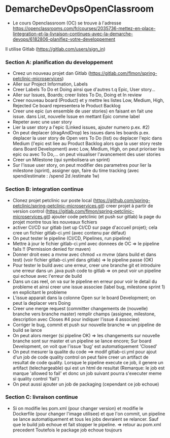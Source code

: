 # DemarcheDevOpsOpenClassroom

- Le cours Openclassroom (OC) se trouve à l'adresse
   https://openclassrooms.com/fr/courses/2035736-mettez-en-place-lintegration-et-la-livraison-continues-avec-la-demarche-devops/6182806-planifiez-votre-developpement

Il utilise Gitlab (https://gitlab.com/users/sign_in)

### Section A: planification du developpement

- Creez un nouveau projet dan Gitlab (https://gitlab.com/flmon/spring-petclinic-microservices)
- Aller sur Project Information, Labels
- Creer Labels To Do et Doing ainsi que d'autres t.q Epic,
   User story...
- Aller sur Issues, Boards; creer listes To Do, Doing et In review
- Creer nouveau board (Product) et y mettre les listes Low, Medium, High, Rejected 
   Ce board representera le Product Backlog
- Creer une epic (un ensemble de user stories) en faisant en fait une issue.
   dans List, nouvelle Issue en mettant Epic comme label
- Repeter avec une user story
- Lier la user story a l'epic (Linked issues, ajouter numero p.ex. #2)
- On peut deplacer (dragAndDrop) les issues dans les boards p.ex. deplacer la user story de Open vers To Do (list)
   ou deplacer l'epic dans Medium (l'epic est liee au Product Backlog alors que la user story reste dans Board Development)
   avec Low, Medium, High, on peut prioriser les epic ou avec To Do,... on peut visualiser l'avancement des user stories
- Creer un Milestone (qui symbolisera un sprint)
- Sur l'issue user story, on peut modifier des parametres pour lier la milestone (sprint), assigner qqn, 
    faire du time tracking (avec spend/estimate : /spend 2d   /estimate 1w)

### Section B: integration continue

- Clonez projet petclinic sur poste local (https://github.com/spring-petclinic/spring-petclinic-microservices.git)
  creer projet à partir de version control (https://gitlab.com/flmon/spring-petclinic-microservices.git)
  ajouter code petclinic (et push sur gitlab)
  la page du projet montre tous les nouveaux fichiers
- activer CI/CD sur gitlab (set up CI/CD sur page d'accueil projet); cela cree un fichier gitlab-ci.yml (avec contenu par défaut)
- On peut tester le pipeline (CI/CD, Pipelines, run pipeline)
- Mettre à jour le fichier gitlab-ci.yml avec donnees de OC => le pipeline fails !! (Permission denied for maven)
- Donner droit exec a mvnw avec chmod +x mvnw (dans build et dans test)  (voir fichier gitlab-ci.yml dans gitlab) => le pipeline passe (OK)
- Pour tester le build avec une erreur, creer une branche git et introduire une erreur dans un .java
  push code to gitlab => on peut voir un pipeline qui echoue avec l'erreur de build
- Dans un cas reel, on va sur le pipeline en erreur pour voir le detail du probleme et ainsi creer une issue associee
 (label bug, milestone sprint 1) en explicitant le probleme
- L'issue apparait dans la colonne Open sur le board Development; on peut la deplacer vers Doing
- Creer une merge request (committer changements de (nouvelle) branche vers branche master)
 remplir champs (assignee, milestone, description avec Closes #4  pour indiquer l'issue 4 associee)
- Corriger le bug, commit et push sur nouvelle branche => un pipeline de build se lance
- On peut alors merger (si pipeline OK) => les changements sur nouvelle branche sont sur master et un
 pipeline se lance encore; Sur board Development, on voit que l'issue 'bug' est automatiquement 'Closed'
- On peut mesurer la qualite du code ==> modif gitlab-ci.yml pour ajout d'un job de code quality control
    on peut faire creer un artifact de resultat de code quality. Lorsque le pipeline execute ce job, il genere
    un artifact (telechargeable) qui est un html de resultat (Remarque: le job est marque 'allowed to fail' et donc un job 
    suivant pourra s'executer meme si quality control 'fail')
- On peut aussi ajouter un job de packaging (cependant ce job echoue)

### Section C: livraison continue

- Si on modifie les pom.xml (pour changer version) et modifie le Dockerfile (pour changer l'image utilisee) et que l'on commit,
    un pipeline se lance automatiquement et tous les jobs devraient se relancer. Sauf que le build job echoue et fait stopper
    le pipeline.  => retour au pom.xml precedent
    Toutefois le package job echoue toujours